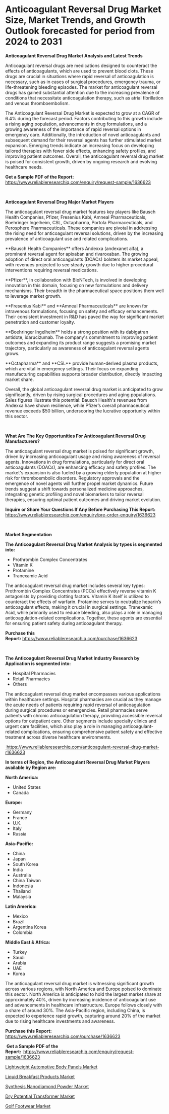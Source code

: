 <p><h1>Anticoagulant Reversal Drug Market Size, Market Trends, and Growth Outlook forecasted for period from 2024 to 2031</h1></p><p><strong>Anticoagulant Reversal Drug Market Analysis and Latest Trends</strong></p>
<p><p>Anticoagulant reversal drugs are medications designed to counteract the effects of anticoagulants, which are used to prevent blood clots. These drugs are crucial in situations where rapid reversal of anticoagulation is necessary, such as in cases of surgical procedures, emergency trauma, or life-threatening bleeding episodes. The market for anticoagulant reversal drugs has gained substantial attention due to the increasing prevalence of conditions that necessitate anticoagulation therapy, such as atrial fibrillation and venous thromboembolism.</p><p>The Anticoagulant Reversal Drug Market is expected to grow at a CAGR of 6.4% during the forecast period. Factors contributing to this growth include a rising aging population, advancements in drug formulations, and a growing awareness of the importance of rapid reversal options in emergency care. Additionally, the introduction of novel anticoagulants and subsequent demand for their reversal agents has further stimulated market expansion. Emerging trends indicate an increasing focus on developing tailored therapies with fewer side effects, enhancing safety profiles, and improving patient outcomes. Overall, the anticoagulant reversal drug market is poised for consistent growth, driven by ongoing research and evolving healthcare needs.</p></p>
<p><strong>Get a Sample PDF of the Report:&nbsp;</strong> <a href="https://www.reliableresearchiq.com/enquiry/request-sample/1636623">https://www.reliableresearchiq.com/enquiry/request-sample/1636623</a></p>
<p>&nbsp;</p>
<p><strong>Anticoagulant Reversal Drug Major Market Players</strong></p>
<p><p>The anticoagulant reversal drug market features key players like Bausch Health Companies, Pfizer, Fresenius Kabi, Amneal Pharmaceuticals, Boehringer Ingelheim, CSL, Octapharma, Portola Pharmaceuticals, and Perosphere Pharmaceuticals. These companies are pivotal in addressing the rising need for anticoagulant reversal solutions, driven by the increasing prevalence of anticoagulant use and related complications.</p><p>**Bausch Health Companies** offers Andexxa (andexanet alfa), a prominent reversal agent for apixaban and rivaroxaban. The growing adoption of direct oral anticoagulants (DOACs) bolsters its market appeal, with revenues projected to see steady growth due to higher procedural interventions requiring reversal medications.</p><p>**Pfizer**, in collaboration with BioNTech, is involved in developing innovation in this domain, focusing on new formulations and delivery mechanisms. Their breadth in the pharmaceutical space positions them well to leverage market growth.</p><p>**Fresenius Kabi** and **Amneal Pharmaceuticals** are known for intravenous formulations, focusing on safety and efficacy enhancements. Their consistent investment in R&D has paved the way for significant market penetration and customer loyalty.</p><p>**Boehringer Ingelheim** holds a strong position with its dabigatran antidote, idarucizumab. The company's commitment to improving patient outcomes and expanding its product range suggests a promising market trajectory, particularly as awareness of anticoagulant reversal agents grows.</p><p>**Octapharma** and **CSL** provide human-derived plasma products, which are vital in emergency settings. Their focus on expanding manufacturing capabilities supports broader distribution, directly impacting market share.</p><p>Overall, the global anticoagulant reversal drug market is anticipated to grow significantly, driven by rising surgical procedures and aging populations. Sales figures illustrate this potential: Bausch Health's revenues from Andexxa have shown resilience, while Pfizer’s overall pharmaceutical revenue exceeds $50 billion, underscoring the lucrative opportunity within this sector.</p></p>
<p>&nbsp;</p>
<p><strong>What Are The Key Opportunities For Anticoagulant Reversal Drug Manufacturers?</strong></p>
<p><p>The anticoagulant reversal drug market is poised for significant growth, driven by increasing anticoagulant usage and rising awareness of reversal agents. Innovations in drug formulations, particularly for direct oral anticoagulants (DOACs), are enhancing efficacy and safety profiles. The market's expansion is also fueled by a growing elderly population at higher risk for thromboembolic disorders. Regulatory approvals and the emergence of novel agents will further propel market dynamics. Future trends suggest a shift towards personalized medicine approaches, integrating genetic profiling and novel biomarkers to tailor reversal therapies, ensuring optimal patient outcomes and driving market evolution.</p></p>
<p><strong>Inquire or Share Your Questions If Any Before Purchasing This Report:</strong> <a href="https://www.reliableresearchiq.com/enquiry/pre-order-enquiry/1636623">https://www.reliableresearchiq.com/enquiry/pre-order-enquiry/1636623</a></p>
<p>&nbsp;</p>
<p><strong>Market Segmentation</strong></p>
<p><strong>The Anticoagulant Reversal Drug Market Analysis by types is segmented into:</strong></p>
<p><ul><li>Prothrombin Complex Concentrates</li><li>Vitamin K</li><li>Protamine</li><li>Tranexamic Acid</li></ul></p>
<p><p>The anticoagulant reversal drug market includes several key types: Prothrombin Complex Concentrates (PCCs) effectively reverse vitamin K antagonists by providing clotting factors. Vitamin K itself is utilized to counteract the effects of warfarin. Protamine serves to neutralize heparin’s anticoagulant effects, making it crucial in surgical settings. Tranexamic Acid, while primarily used to reduce bleeding, also plays a role in managing anticoagulation-related complications. Together, these agents are essential for ensuring patient safety during anticoagulant therapy.</p></p>
<p><strong>Purchase this Report:&nbsp;</strong><a href="https://www.reliableresearchiq.com/purchase/1636623">https://www.reliableresearchiq.com/purchase/1636623</a></p>
<p>&nbsp;</p>
<p><strong>The Anticoagulant Reversal Drug Market Industry Research by Application is segmented into:</strong></p>
<p><ul><li>Hospital Pharmacies</li><li>Retail Pharmacies</li><li>Others</li></ul></p>
<p><p>The anticoagulant reversal drug market encompasses various applications within healthcare settings. Hospital pharmacies are crucial as they manage the acute needs of patients requiring rapid reversal of anticoagulation during surgical procedures or emergencies. Retail pharmacies serve patients with chronic anticoagulation therapy, providing accessible reversal options for outpatient care. Other segments include specialty clinics and urgent care facilities, which also play a role in managing anticoagulant-related complications, ensuring comprehensive patient safety and effective treatment across diverse healthcare environments.</p></p>
<p><a href="https://www.reliableresearchiq.com/anticoagulant-reversal-drug-market-r1636623">&nbsp;https://www.reliableresearchiq.com/anticoagulant-reversal-drug-market-r1636623</a></p>
<p><strong>In terms of Region, the Anticoagulant Reversal Drug Market Players available by Region are:</strong></p>
<p>
    <p> <strong> North America: </strong>
        <ul>
            <li>United States</li>
            <li>Canada</li>
        </ul>
        </p> 
    <p> <strong> Europe: </strong>
        <ul>
            <li>Germany</li>
            <li>France</li>
            <li>U.K.</li>
            <li>Italy</li>
            <li>Russia</li>
        </ul>
        </p> 
    <p> <strong> Asia-Pacific: </strong>
        <ul>
            <li>China</li>
            <li>Japan</li>
            <li>South Korea</li>
            <li>India</li>
            <li>Australia</li>
            <li>China Taiwan</li>
            <li>Indonesia</li>
            <li>Thailand</li>
            <li>Malaysia</li>
        </ul>
        </p> 
    <p> <strong> Latin America: </strong>
        <ul>
            <li>Mexico</li>
            <li>Brazil</li>
            <li>Argentina Korea</li>
            <li>Colombia</li>
        </ul>
        </p> 
    <p> <strong> Middle East & Africa: </strong>
        <ul>
            <li>Turkey</li>
            <li>Saudi</li>
            <li>Arabia</li>
            <li>UAE</li>
            <li>Korea</li>
        </ul>
    </p>
    </p>
<p><p>The anticoagulant reversal drug market is witnessing significant growth across various regions, with North America and Europe poised to dominate this sector. North America is anticipated to hold the largest market share at approximately 40%, driven by increasing incidence of anticoagulant use and advancements in healthcare infrastructure. Europe follows closely with a share of around 30%. The Asia-Pacific region, including China, is expected to experience rapid growth, capturing around 20% of the market due to rising healthcare investments and awareness.</p></p>
<p><strong>Purchase this Report: </strong><a href="https://www.reliableresearchiq.com/purchase/1636623">https://www.reliableresearchiq.com/purchase/1636623</a></p>
<p>&nbsp;<strong>Get a Sample PDF of the Report:&nbsp;&nbsp;</strong><a href="https://www.reliableresearchiq.com/enquiry/request-sample/1636623">https://www.reliableresearchiq.com/enquiry/request-sample/1636623</a></p>
<p><strong></strong></p>
<p><p><a href="https://www.linkedin.com/pulse/insights-lightweight-automotive-body-panels-industry-cikje?trackingId=0BUnJ8OsQXyILaQKOJa%2BKQ%3D%3D">Lightweight Automotive Body Panels Market</a></p><p><a href="https://www.linkedin.com/pulse/global-liquid-breakfast-products-market-landscape-future-i222e?trackingId=RfqF4TSrSbqOfsi7aiZKuQ%3D%3D">Liquid Breakfast Products Market</a></p><p><a href="https://medium.com/@rrahmaa33p_93797/how-will-the-synthesis-nanodiamond-powder-market-evolve-8cecdb912925">Synthesis Nanodiamond Powder Market</a></p><p><a href="https://github.com/WayneHopkins413/Market-Research-Report-List-1/blob/main/dry-potential-transformer-market.md">Dry Potential Transformer Market</a></p><p><a href="https://issuu.com/reportprime-2/docs/golf-footwear-market-size-2030.pptx_7d6f7f938d207c">Golf Footwear Market</a></p></p>
